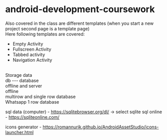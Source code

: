 # android-development-coursework
Also covered in the class are different templates (when you start a new project second page is a template page)<br/>
Here following templates are covered: <br/>
* Empty Activity
* Fullscreen Activity 
* Tabbed activity
* Navigation Activity
<br/>
Storage data<br/>
db ---  database<br/>
offline and server<br/>
offline <br/>
multirow and single row database <br/>
Whatsapp 1 row database

sql data (computer) -  https://sqlitebrowser.org/dl/ -> select sqlite
sql online - https://sqliteonline.com/

icons generator - https://romannurik.github.io/AndroidAssetStudio/icons-launcher.html

